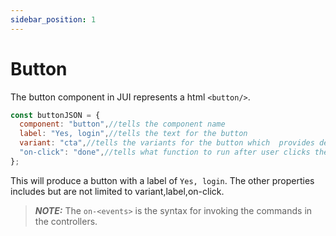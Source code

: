 ```yaml
---
sidebar_position: 1
---
```


# Button

The button component in JUI represents a html `<button/>`.

```js title="buttonJSON.js"
const buttonJSON = {
  component: "button",//tells the component name
  label: "Yes, login",//tells the text for the button
  variant: "cta",//tells the variants for the button which  provides default styles
  "on-click": "done",//tells what function to run after user clicks the button
};

```
This will produce a button with a label of `Yes, login`. The other properties includes but are not limited to variant,label,on-click.
> **_NOTE:_**  The `on-<events>` is the syntax for invoking the commands in the controllers.


